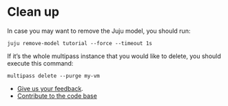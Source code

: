 # Clean up

In case you may want to remove the Juju model, you should run:

```
juju remove-model tutorial --force --timeout 1s
```

If it’s the whole multipass instance that you would like to delete, you should execute this command:

```
multipass delete --purge my-vm
```

* [Give us your feedback](https://chat.charmhub.io/charmhub/channels/data-platform).
* [Contribute to the code base](https://github.com/canonical/opensearch-dashboards-opertor)